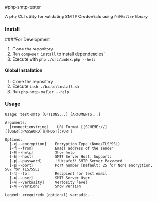 #php-smtp-tester

A php CLI utility for validating SMTP Credentials using `PHPMailer` library

### Install
####For Development
1. Clone the repository
2. Run `composer install` to install dependencies`
3. Execute with `php ./src/index.php --help`

#### Global Installation
1. Clone the repository
2. Execute `bash ./build/install.sh`
3. Run `php-smtp-mailer --help`



### Usage
```
Usage: test-smtp [OPTIONS...] [ARGUMENTS...]

Arguments:
  [connectionstring]    URL Format [[SCHEME://][[USER[:PASSWORD]]@]HOST[:PORT]

Options:
  [-e|--encryption]    Encryption Type (None/TLS/SSL)
  [-f|--from]          Email address of the sender
  [-H|--help]          Show help
  [-h|--host]          SMTP Server Host. Supports 
  [-p|--password]      !!Unsafe!! SMTP Server Password
  [-p|--port]          Port number [Default: 25 for None encryption, 587 for TLS/SSL]
  [-t|--to]            Recipient for test email
  [-u|--user]          SMTP Server User
  [-v|--verbosity]     Verbosity level
  [-V|--version]       Show version

Legend: <required> [optional] variadic...

```
